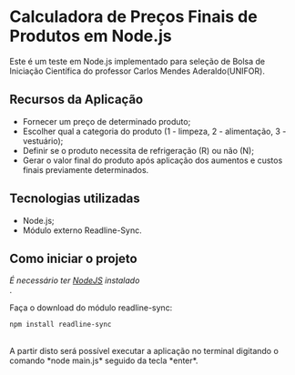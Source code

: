 # Calculadora de Preços Finais de Produtos em Node.js
Este é um teste em Node.js implementado para seleção de Bolsa de Iniciação Científica do professor Carlos Mendes Aderaldo(UNIFOR). 

## **Recursos da Aplicação**
- Fornecer um preço de determinado produto; <br>
- Escolher qual a categoria do produto (1 - limpeza, 2 - alimentação, 3 - vestuário); <br>
- Definir se o produto necessita de refrigeração (R) ou não (N); <br>
- Gerar o valor final do produto após aplicação dos aumentos e custos finais previamente determinados.

## **Tecnologias utilizadas**
- Node.js;
- Módulo externo Readline-Sync.

## **Como iniciar o projeto**
*É necessário ter [NodeJS](https://nodejs.org/en/) instalado* <br>.

Faça o download do módulo readline-sync: <br>
```
npm install readline-sync
```
<br>
A partir disto será possível executar a aplicação no terminal digitando o comando *node main.js* seguido da tecla *enter*.
